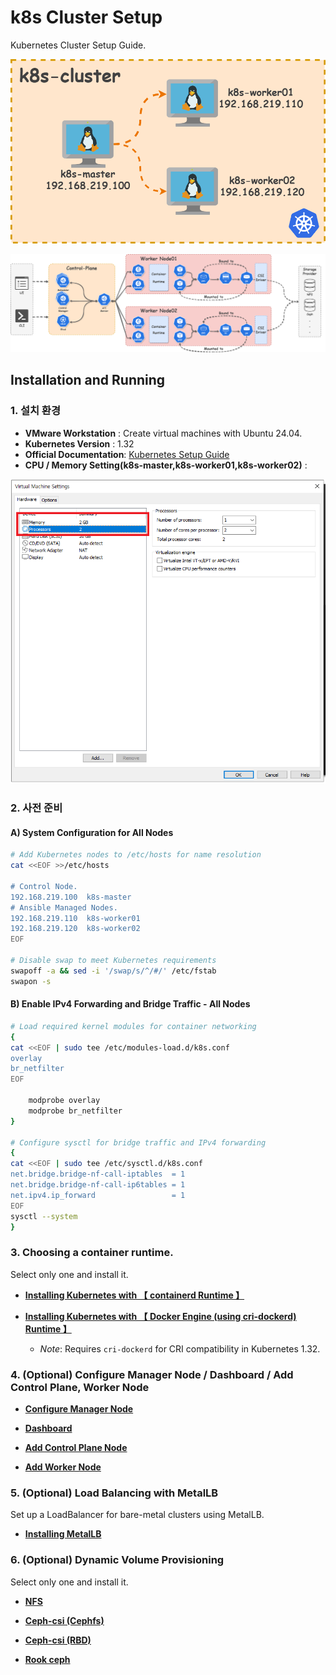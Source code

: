 # k8s Cluster Setup

Kubernetes Cluster Setup Guide.

![node_info.drawio](https://github.com/revenge1005/k8s-cluster-setup/blob/main/node_info.drawio.png)

![k8s-arch](https://github.com/revenge1005/k8s-cluster-setup/blob/main/k8s-architecture.png)


## Installation and Running

### 1. 설치 환경

- **VMware Workstation** : Create virtual machines with Ubuntu 24.04.
- **Kubernetes Version** : 1.32
- **Official Documentation**: [Kubernetes Setup Guide](https://kubernetes.io/docs/setup/production-environment/tools/kubeadm/install-kubeadm/)
- **CPU / Memory Setting(k8s-master,k8s-worker01,k8s-worker02)** : 

![cpu_memory](https://github.com/revenge1005/k8s-cluster-setup/blob/main/k8s_cpu_memory.PNG)

### 2. 사전 준비

#### A) System Configuration for All Nodes 

```bash
# Add Kubernetes nodes to /etc/hosts for name resolution
cat <<EOF >>/etc/hosts

# Control Node.
192.168.219.100  k8s-master  
# Ansible Managed Nodes.
192.168.219.110  k8s-worker01  
192.168.219.120  k8s-worker02
EOF

# Disable swap to meet Kubernetes requirements
swapoff -a && sed -i '/swap/s/^/#/' /etc/fstab
swapon -s
```

#### B) Enable IPv4 Forwarding and Bridge Traffic - All Nodes

```bash
# Load required kernel modules for container networking
{
cat <<EOF | sudo tee /etc/modules-load.d/k8s.conf
overlay
br_netfilter
EOF

	modprobe overlay
	modprobe br_netfilter
}

# Configure sysctl for bridge traffic and IPv4 forwarding
{
cat <<EOF | sudo tee /etc/sysctl.d/k8s.conf
net.bridge.bridge-nf-call-iptables  = 1
net.bridge.bridge-nf-call-ip6tables = 1
net.ipv4.ip_forward                 = 1
EOF
sysctl --system
}
```

### 3. Choosing a container runtime. 

Select only one and install it.

* [**Installing Kubernetes with 【 containerd Runtime 】**](https://github.com/revenge1005/k8s-cluster-setup/tree/main/02.%20Container%20runtime/02-02.%20containerd)

* [**Installing Kubernetes with 【 Docker Engine (using cri-dockerd) Runtime 】**](https://github.com/revenge1005/k8s-cluster-setup/tree/main/02.%20Container%20runtime/02-01.%20Docker%20Engine)
  * *Note*: Requires `cri-dockerd` for CRI compatibility in Kubernetes 1.32.

### 4. (Optional) Configure Manager Node / Dashboard / Add Control Plane, Worker Node

* [**Configure Manager Node**]()

* [**Dashboard**]()

* [**Add Control Plane Node**]()

* [**Add Worker Node**]()


### 5. (Optional) Load Balancing with MetalLB
Set up a LoadBalancer for bare-metal clusters using MetalLB.

* [**Installing MetalLB**](https://github.com/revenge1005/k8s-cluster-setup/tree/main/04.%20MetalLB)


### 6. (Optional) Dynamic Volume Provisioning

Select only one and install it.

* [**NFS**](https://github.com/revenge1005/k8s-cluster-setup/tree/main/05.%20Dynamic%20Volume%20Provisioning/05-01.%20NFS)

* [**Ceph-csi (Cephfs)**](https://github.com/revenge1005/k8s-cluster-setup/tree/main/05.%20Dynamic%20Volume%20Provisioning/05-02.%20Ceph-csi(cephfs))

* [**Ceph-csi (RBD)**](https://github.com/revenge1005/k8s-cluster-setup/tree/main/05.%20Dynamic%20Volume%20Provisioning/05-03.%20Ceph-csi(rbd))

* [**Rook ceph**](https://github.com/revenge1005/k8s-cluster-setup/tree/main/05.%20Dynamic%20Volume%20Provisioning/05-04.%20rook_ceph)